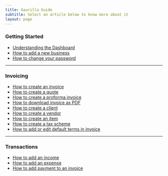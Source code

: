 ```yaml
---
title: Gaurilla Guide
subtitle: Select an article below to know more about it
layout: page
---
```

### Getting Started

- [Understanding the Dashboard]({{site.url}}/articles/understanding-the-dashboard)
- [How to add a new business]({{site.url}}/articles/how-to-add-a-new-company)
- [How to change your password]({{site.url}}/articles/how-to-change-password)

- - -

### Invoicing

- [How to create an invoice]({{site.url}}/articles/how-to-create-an-invoice)
- [How to create a quote]({{site.url}}/articles/how-to-create-a-quote)
- [How to create a proforma invoice]({{site.url}}/articles/how-to-create-a-proforma-invoice)
- [How to download invoice as PDF]({{site.url}}/articles/how-to-download-invoice-as-pdf)
- [How to create a client]({{site.url}}/articles/how-to-create-a-client)
- [How to create a vendor]({{site.url}}/articles/how-to-create-a-vendor)
- [How to create an item]({{site.url}}/articles/how-to-create-an-item)
- [How to create a tax scheme]({{site.url}}/articles/how-to-create-a-tax-scheme)
- [How to add or edit default terms in invoice]({{site.url}}/articles/how-to-add-or-edit-terms)

- - -

### Transactions

- [How to add an income]({{site.url}}/articles/how-to-add-an-income)
- [How to add an expense]({{site.url}}/articles/how-to-add-an-expense)
- [How to add payment to an invoice]({{site.url}}/articles/how-to-add-payment-to-an-invoice)